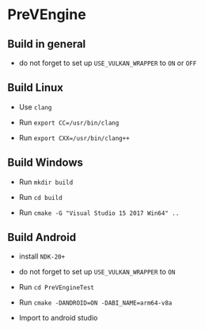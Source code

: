 # PreVEngine

## Build in general

 - do not forget to set up `USE_VULKAN_WRAPPER` to `ON` or `OFF`

## Build Linux

 - Use `clang`

 - Run `export CC=/usr/bin/clang`

 - Run `export CXX=/usr/bin/clang++`

## Build Windows

- Run `mkdir build`

- Run `cd build`

- Run `cmake -G "Visual Studio 15 2017 Win64" ..`

## Build Android

 - install `NDK-20+`

 - do not forget to set up `USE_VULKAN_WRAPPER` to `ON`

 - Run `cd PreVEngineTest`

 - Run `cmake -DANDROID=ON -DABI_NAME=arm64-v8a`

 - Import to android studio



